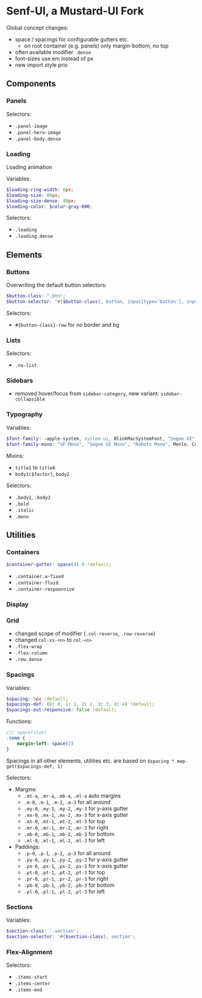 # Senf-UI, a Mustard-UI Fork

Global concept changes:

- space / spacings for configurable gutters etc.
    - on root container (e.g. panels) only margin-bottom, no top
- often available modifier `.dense`
- font-sizes use em instead of px
- new import style prio

## Components

### Panels

Selectors:

- `.panel-image`
- `.panel-hero-image`
- `.panel-body.dense`

### Loading

Loading animation

Variables:

```scss
$loading-ring-width: 6px;
$loading-size: 80px;
$loading-size-dense: 40px;
$loading-color: $color-gray-600;
```

Selectors:

- `.loading`
- `.loading.dense`

## Elements

### Buttons

Overwriting the default button selectors:

```scss
$button-class: ".btn";
$button-selector: "#{$button-class}, button, input[type='button'], input[type='reset'], input[type='submit']" !default;
```

Selectors: 

- `#{button-class}-raw` for no border and bg

### Lists

Selectors:

- `.no-list`

### Sidebars

- removed hover/focus from `sidebar-category`, new variant: `sidebar-collapsible`

### Typography 

Variables:
```scss
$font-family: -apple-system, system-ui, BlinkMacSystemFont, "Segoe UI", Roboto, "Helvetica Neue", sans-serif !default;
$font-family-mono: "SF Mono", "Segoe UI Mono", "Roboto Mono", Menlo, Courier, monospace !default;
```

Mixins:
- `title1` to `title6`
- `body1($factor)`, `body2`

Selectors:
- `.body1`, `.body2`
- `.bold`
- `.italic`
- `.mono`

## Utilities

### Containers

```scss
$container-gutter: space(4) 0 !default;
```

- `.container.w-fixed`
- `.container-fluid`
- `.container-respoonsive`

### Display

### Grid

- changed scope of modifier (`.col-reverse`, `.row-reverse`)
- changed `col-xs-<n>` to `col-<n>`
- `.flex-wrap` 
- `.flex-column`
- `.row.dense`

### Spacings

Variables:

```scss
$spacing: 5px !default;
$spacings-def: (0: 0, 1: 1, 2: 2, 3: 3, 4: 4) !default;
$spacings-out-responsive: false !default;
```

Functions:

```scss
/// space(size)
.some {
    margin-left: space(2)
}
```

Spacings in all other elements, utilities etc. are based on `$spacing * map-get($spacings-def, 1)`

Selectors:

- Margins:
    - `.mt-a`, `.mr-a`, `.mb-a`, `.ml-a` auto margins
    - `.m-0`, `.m-1`, `.m-2`, `.m-3` for all around
    - `.my-0`, `.my-1`, `.my-2`, `.my-3` for y-axis gutter
    - `.mx-0`, `.mx-1`, `.mx-2`, `.mx-3` for x-axis gutter
    - `.mt-0`, `.mt-1`, `.mt-2`, `.mt-3` for top
    - `.mr-0`, `.mr-1`, `.mr-2`, `.mr-3` for right
    - `.mb-0`, `.mb-1`, `.mb-2`, `.mb-3` for bottom 
    - `.ml-0`, `.ml-1`, `.ml-2`, `.ml-3` for left
- Paddings:
    - `.p-0`, `.p-1`, `.p-2`, `.p-3` for all around
    - `.py-0`, `.py-1`, `.py-2`, `.py-3` for y-axis gutter
    - `.px-0`, `.px-1`, `.px-2`, `.px-3` for x-axis gutter
    - `.pt-0`, `.pt-1`, `.pt-2`, `.pt-3` for top
    - `.pr-0`, `.pr-1`, `.pr-2`, `.pr-3` for right
    - `.pb-0`, `.pb-1`, `.pb-2`, `.pb-3` for bottom 
    - `.pl-0`, `.pl-1`, `.pl-2`, `.pl-3` for left

### Sections

Variables:

```scss
$section-class: '.section';
$section-selector: '#{$section-class}, section';
```

### Flex-Alignment

Selectors:

- `.items-start`
- `.items-center`
- `.items-end`
